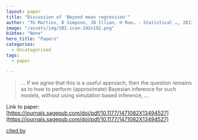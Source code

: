 ```yaml
---
layout: paper
title: "Discussion of 'Beyond mean regression'"
author: "TG Martins, D Simpson, JB Illian, H Rue… - Statistical …, 2013 - journals.sagepub.com"
image: "/assets/img/SBI-icon-192x192.png"
bibtex: "None"
hero_title: "Papers"
categories:
  - Uncategorized
tags:
  - paper

---
```

>… If we agree that this is a useful approach, then the question remains as to how to perform (approximate) Bayesian inference for such models, without using simulation based inference, …

Link to paper: [https://journals.sagepub.com/doi/pdf/10.1177/1471082X13494527](https://journals.sagepub.com/doi/pdf/10.1177/1471082X13494527)

[cited by](https://scholar.google.com/scholar?cites=13443009551345218380&as_sdt=2005&sciodt=0,5&hl=en&num=20)
